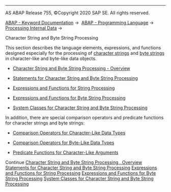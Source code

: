   

* * *

AS ABAP Release 755, ©Copyright 2020 SAP SE. All rights reserved.

[ABAP - Keyword Documentation](javascript:call_link\('abenabap.htm'\)) →  [ABAP - Programming Language](javascript:call_link\('abenabap_reference.htm'\)) →  [Processing Internal Data](javascript:call_link\('abenabap_data_working.htm'\)) → 

Character String and Byte String Processing

This section describes the language elements, expressions, and functions designed especially for the processing of [character strings](javascript:call_link\('abencharacter_string_glosry.htm'\) "Glossary Entry") and [byte strings](javascript:call_link\('abenbyte_chain_glosry.htm'\) "Glossary Entry") in character-like and byte-like data objects.

-   [Character String and Byte String Processing - Overview](javascript:call_link\('abenstring_processing_oview.htm'\))

-   [Statements for Character String and Byte String Processing](javascript:call_link\('abenstring_processing_statements.htm'\))

-   [Expressions and Functions for String Processing](javascript:call_link\('abenstring_processing_expr_func.htm'\))

-   [Expressions and Functions for Byte String Processing](javascript:call_link\('abenbyte_processing_expr_func.htm'\))

-   [System Classes for Character String and Byte String Processing](javascript:call_link\('abencl_abap_string_utilities.htm'\))

In addition, there are special comparison operators and predicate functions for character strings and byte strings:

-   [Comparison Operators for Character-Like Data Types](javascript:call_link\('abenlogexp_strings.htm'\))

-   [Comparison Operators for Byte-Like Data Types](javascript:call_link\('abenlogexp_bytes.htm'\))

-   [Predicate Functions for Character-Like Arguments](javascript:call_link\('abenpredicate_functions_strgs.htm'\))

Continue
[Character String and Byte String Processing , Overview](javascript:call_link\('abenstring_processing_oview.htm'\))
[Statements for Character String and Byte String Processing](javascript:call_link\('abenstring_processing_statements.htm'\))
[Expressions and Functions for String Processing](javascript:call_link\('abenstring_processing_expr_func.htm'\))
[Expressions and Functions for Byte String Processing](javascript:call_link\('abenbyte_processing_expr_func.htm'\))
[System Classes for Character String and Byte String Processing](javascript:call_link\('abencl_abap_string_utilities.htm'\))